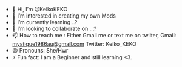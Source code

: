 - 👋 Hi, I’m @KeikoKEKO
- 👀 I’m interested in creating my own Mods
- 🌱 I’m currently learning ..?
- 💞️ I’m looking to collaborate on ...?
- 📫 How to reach me : Either Gmail me or text me on twiiter, Gmail: mystique1986au@gmail.com Twitter: Keiko_KEKO
- 😄 Pronouns: She/Hwr
- ⚡ Fun fact: I am a Beginner and still learning <3.

<!---
KeikoKEKO/KeikoKEKO is a ✨ special ✨ repository because its `README.md` (this file) appears on your GitHub profile.
You can click the Preview link to take a look at your changes.
--->
